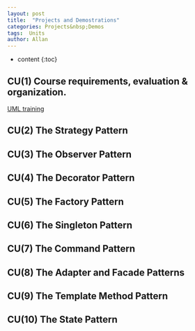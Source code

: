 ```yaml
---
layout: post
title:  "Projects and Demostrations"
categories: Projects&nbsp;Demos
tags:  Units  
author: Allan
---
```


* content
{:toc}

## CU(1) Course requirements, evaluation & organization.
<A href="\resources\PPT\UML training.pptx">UML training</a>

## CU(2) The Strategy Pattern

## CU(3) The Observer Pattern

## CU(4) The Decorator Pattern

## CU(5) The Factory Pattern

## CU(6) The Singleton Pattern

## CU(7) The Command Pattern

## CU(8) The Adapter and Facade Patterns

## CU(9) The Template Method Pattern

## CU(10) The State Pattern
